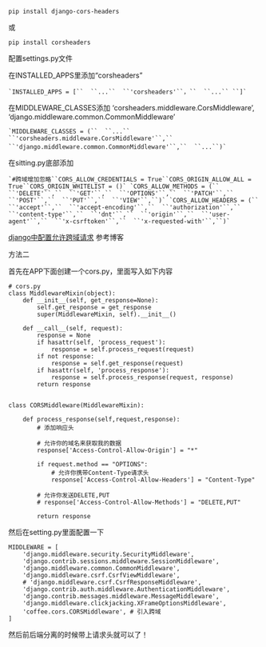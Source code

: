 ```
pip install django-cors-headers
```

或

```
pip install corsheaders
```

配置settings.py文件

在INSTALLED_APPS里添加“corsheaders”

```
`INSTALLED_APPS = [``  ``...``  ``'corsheaders'``，``  ``...`` ``]`　　
```

在MIDDLEWARE_CLASSES添加 ‘corsheaders.middleware.CorsMiddleware’, ‘django.middleware.common.CommonMiddleware’

```
`MIDDLEWARE_CLASSES = (``  ``...``  ``'corsheaders.middleware.CorsMiddleware'``,``  ``'django.middleware.common.CommonMiddleware'``,``  ``...``)`　　
```

在sitting.py底部添加

```
`#跨域增加忽略``CORS_ALLOW_CREDENTIALS = True``CORS_ORIGIN_ALLOW_ALL = True``CORS_ORIGIN_WHITELIST = ()` `CORS_ALLOW_METHODS = (``  ``'DELETE'``,``  ``'GET'``,``  ``'OPTIONS'``,``  ``'PATCH'``,``  ``'POST'``,``  ``'PUT'``,``  ``'VIEW'``,``)` `CORS_ALLOW_HEADERS = (``  ``'accept'``,``  ``'accept-encoding'``,``  ``'authorization'``,``  ``'content-type'``,``  ``'dnt'``,``  ``'origin'``,``  ``'user-agent'``,``  ``'x-csrftoken'``,``  ``'x-requested-with'``,``)`
```

[django中配置允许跨域请求](https://www.cnblogs.com/randomlee/p/9752705.html) 参考博客





方法二

 首先在APP下面创建一个cors.py，里面写入如下内容 

```
# cors.py
class MiddlewareMixin(object):
    def __init__(self, get_response=None):
        self.get_response = get_response
        super(MiddlewareMixin, self).__init__()

    def __call__(self, request):
        response = None
        if hasattr(self, 'process_request'):
            response = self.process_request(request)
        if not response:
            response = self.get_response(request)
        if hasattr(self, 'process_response'):
            response = self.process_response(request, response)
        return response


class CORSMiddleware(MiddlewareMixin):

    def process_response(self,request,response):
        # 添加响应头

        # 允许你的域名来获取我的数据
        response['Access-Control-Allow-Origin'] = "*"

        if request.method == "OPTIONS":
            # 允许你携带Content-Type请求头
            response['Access-Control-Allow-Headers'] = "Content-Type"

        # 允许你发送DELETE,PUT
        # response['Access-Control-Allow-Methods'] = "DELETE,PUT"

        return response
```

 然后在setting.py里面配置一下 

```
MIDDLEWARE = [
    'django.middleware.security.SecurityMiddleware',
    'django.contrib.sessions.middleware.SessionMiddleware',
    'django.middleware.common.CommonMiddleware',
    'django.middleware.csrf.CsrfViewMiddleware',
    # 'django.middleware.csrf.CsrfResponseMiddleware',
    'django.contrib.auth.middleware.AuthenticationMiddleware',
    'django.contrib.messages.middleware.MessageMiddleware',
    'django.middleware.clickjacking.XFrameOptionsMiddleware',
    'coffee.cors.CORSMiddleware', # 引入跨域
]
```

 然后前后端分离的时候带上请求头就可以了！ 